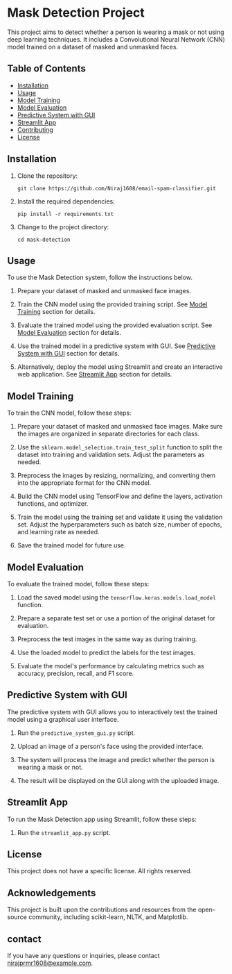 # Mask Detection Project

This project aims to detect whether a person is wearing a mask or not using deep learning techniques. It includes a Convolutional Neural Network (CNN) model trained on a dataset of masked and unmasked faces.

## Table of Contents
- [Installation](#installation)
- [Usage](#usage)
- [Model Training](#model-training)
- [Model Evaluation](#model-evaluation)
- [Predictive System with GUI](#predictive-system-with-gui)
- [Streamlit App](#streamlit-app)
- [Contributing](#contributing)
- [License](#license)

## Installation

1. Clone the repository:
   ```
   git clone https://github.com/Niraj1608/email-spam-classifier.git
   ```

2. Install the required dependencies:
   ```
   pip install -r requirements.txt
   ```

3. Change to the project directory:
    ```
    cd mask-detection
    ```


## Usage

To use the Mask Detection system, follow the instructions below.

1. Prepare your dataset of masked and unmasked face images.

2. Train the CNN model using the provided training script. See [Model Training](#model-training) section for details.

3. Evaluate the trained model using the provided evaluation script. See [Model Evaluation](#model-evaluation) section for details.

4. Use the trained model in a predictive system with GUI. See [Predictive System with GUI](#predictive-system-with-gui) section for details.

5. Alternatively, deploy the model using Streamlit and create an interactive web application. See [Streamlit App](#streamlit-app) section for details.

## Model Training

To train the CNN model, follow these steps:

1. Prepare your dataset of masked and unmasked face images. Make sure the images are organized in separate directories for each class.

2. Use the `sklearn.model_selection.train_test_split` function to split the dataset into training and validation sets. Adjust the parameters as needed.

3. Preprocess the images by resizing, normalizing, and converting them into the appropriate format for the CNN model.

4. Build the CNN model using TensorFlow and define the layers, activation functions, and optimizer.

5. Train the model using the training set and validate it using the validation set. Adjust the hyperparameters such as batch size, number of epochs, and learning rate as needed.

6. Save the trained model for future use.

## Model Evaluation

To evaluate the trained model, follow these steps:

1. Load the saved model using the `tensorflow.keras.models.load_model` function.

2. Prepare a separate test set or use a portion of the original dataset for evaluation.

3. Preprocess the test images in the same way as during training.

4. Use the loaded model to predict the labels for the test images.

5. Evaluate the model's performance by calculating metrics such as accuracy, precision, recall, and F1 score.

## Predictive System with GUI

The predictive system with GUI allows you to interactively test the trained model using a graphical user interface.

1. Run the `predictive_system_gui.py` script.

2. Upload an image of a person's face using the provided interface.

3. The system will process the image and predict whether the person is wearing a mask or not.

4. The result will be displayed on the GUI along with the uploaded image.

## Streamlit App

To run the Mask Detection app using Streamlit, follow these steps:

1. Run the `streamlit_app.py` script.

## License

This project does not have a specific license. All rights reserved.


## Acknowledgements
This project is built upon the contributions and resources from the open-source community, including scikit-learn, NLTK, and Matplotlib.

## contact
If you have any questions or inquiries, please contact nirajprmr1608@example.com.



